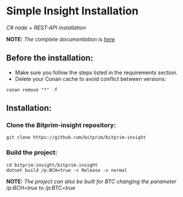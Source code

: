 # Simple Insight Installation
*C# node + REST-API installation*

**NOTE:** *The complete documentation is [here](https://bitprim.github.io/docfx/content/developer_guide/restapi/installation.html)*

## Before the installation:

* Make sure you follow the steps listed in the requirements section.
* Delete your Conan cache to avoid conflict between versions:
```
conan remove "*" -f
```

## Installation:

### Clone the Bitprim-insight repository:
```
git clone https://github.com/bitprim/bitprim-insight
```

### Build the project:
```
cd bitprim-insight/bitprim.insight
dotnet build /p:BCH=true -c Release -v normal
```

**NOTE:** *The project can also be built for BTC changing the parameter /p:BCH=true to /p:BTC=true*